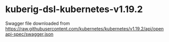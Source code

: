 # kuberig-dsl-kubernetes-v1.19.2

Swagger file downloaded from https://raw.githubusercontent.com/kubernetes/kubernetes/v1.19.2/api/openapi-spec/swagger.json
